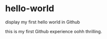 # hello-world
display my first hello world in Github

this is my first Github experience oohh thrilling.
